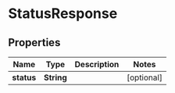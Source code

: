 
# StatusResponse

## Properties
Name | Type | Description | Notes
------------ | ------------- | ------------- | -------------
**status** | **String** |  |  [optional]



